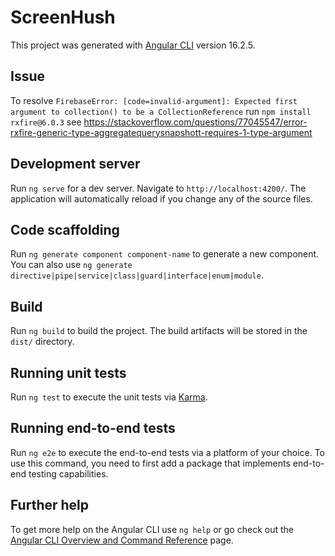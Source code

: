# ScreenHush

This project was generated with [Angular CLI](https://github.com/angular/angular-cli) version 16.2.5.

## Issue
To resolve `FirebaseError: [code=invalid-argument]: Expected first argument to collection() to be a CollectionReference`
run `npm install rxfire@6.0.3`
see https://stackoverflow.com/questions/77045547/error-rxfire-generic-type-aggregatequerysnapshott-requires-1-type-argument

## Development server

Run `ng serve` for a dev server. Navigate to `http://localhost:4200/`. The application will automatically reload if you change any of the source files.

## Code scaffolding

Run `ng generate component component-name` to generate a new component. You can also use `ng generate directive|pipe|service|class|guard|interface|enum|module`.

## Build

Run `ng build` to build the project. The build artifacts will be stored in the `dist/` directory.

## Running unit tests

Run `ng test` to execute the unit tests via [Karma](https://karma-runner.github.io).

## Running end-to-end tests

Run `ng e2e` to execute the end-to-end tests via a platform of your choice. To use this command, you need to first add a package that implements end-to-end testing capabilities.

## Further help

To get more help on the Angular CLI use `ng help` or go check out the [Angular CLI Overview and Command Reference](https://angular.io/cli) page.
